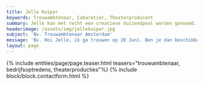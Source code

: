```yaml
---
title: Jelle Kuiper
keywords: Trouwambtenaar, Cabaretier, Theaterproducent
summary: Jelle kan met recht een creatieve duizendpoot worden genoemd. Hij is cabaretier en verzorgt optredens op maat. Hij is officieel trouwambtenaar in heel Nederland. Ook is hij theaterproducent van o.a. de Buurman en Buurman voorstellingen en regisseert hij Stefano Keizers.
headerimage: /assets/img/jellekuiper.jpg
subject: 'Bv. Trouwambtenaar Amsterdam'
message: 'Bv. Hoi Jelle, ik ga trouwen op 20 Juni. Ben je dan beschikbaar als trouwambtenaar? Groetjes, Laura'
layout: page
---
```


{% include entities/page/page.teaser.html teasers="trouwambtenaar, bedrijfsoptredens, theaterproducties"%}
{% include block/block.contactform.html %}